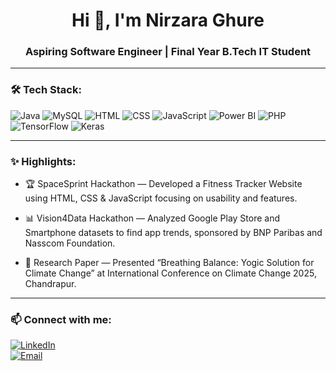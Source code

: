 <h1 align="center">Hi 👋, I'm Nirzara Ghure</h1>
<h3 align="center">Aspiring Software Engineer | Final Year B.Tech IT Student</h3>

---

### 🛠️ Tech Stack:
![Java](https://img.shields.io/badge/Java-%23ED8B00.svg?&style=flat&logo=java&logoColor=white)
![MySQL](https://img.shields.io/badge/MySQL-%2300f.svg?&style=flat&logo=mysql&logoColor=white)
![HTML](https://img.shields.io/badge/HTML5-%23E34F26.svg?&style=flat&logo=html5&logoColor=white)
![CSS](https://img.shields.io/badge/CSS3-%231572B6.svg?&style=flat&logo=css3&logoColor=white)
![JavaScript](https://img.shields.io/badge/JavaScript-%23F7DF1E.svg?&style=flat&logo=javascript&logoColor=black)
![Power BI](https://img.shields.io/badge/Power%20BI-F2C811?style=flat&logo=Power%20BI&logoColor=black)
![PHP](https://img.shields.io/badge/PHP-777BB4?logo=php&logoColor=white)
![TensorFlow](https://img.shields.io/badge/TensorFlow-FF6F00?logo=tensorflow&logoColor=white)
![Keras](https://img.shields.io/badge/Keras-D00000?logo=keras&logoColor=white)

---

### ✨ Highlights:
- 🏆 SpaceSprint Hackathon — Developed a Fitness Tracker Website using HTML, CSS & JavaScript focusing on usability and features.

- 📊 Vision4Data Hackathon — Analyzed Google Play Store and Smartphone datasets to find app trends, sponsored by BNP Paribas and Nasscom Foundation.

- 📄 Research Paper — Presented “Breathing Balance: Yogic Solution for Climate Change” at International Conference on Climate Change 2025, Chandrapur.

---

### 📫 Connect with me:

[![LinkedIn](https://img.shields.io/badge/LinkedIn-%230077B5?style=flat&logo=linkedin&logoColor=white)](https://linkedin.com/in/nirzara-g-8872a4236)  
[![Email](https://img.shields.io/badge/Email-D14836?style=flat&logo=gmail&logoColor=white)](mailto:nirzaraghure5@gmail.com)

